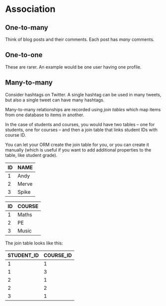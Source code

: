# Association

## One-to-many

Think of blog posts and their comments. Each post has *many* comments.

## One-to-one

These are rarer. An example would be one user having one profile.

## Many-to-many

Consider hashtags on Twitter. A single hashtag can be used in many tweets, but also a single tweet can have many hashtags.

Many-to-many relationships are recorded using *join tables* which map items from one database to items in another.

In the case of students and courses, you would have two tables – one for students, one for courses – and then a join table that links student IDs with course ID.

You can let your ORM create the join table for you, or you can create it manually (which is useful if you want to add additional properties to the table, like student grade).

| ID | NAME  |
|----|-------|
| 1  | Andy  |
| 2  | Merve |
| 3  | Spike |

| ID | COURSE  |
|----|-------|
| 1  | Maths  |
| 2  | PE |
| 3  | Music |

The join table looks like this:

| STUDENT_ID | COURSE_ID  |
|----|-------|
| 1  | 1 |
| 1  | 3 |
| 2  | 1 |
| 2  | 2 |
| 3  | 1 |

